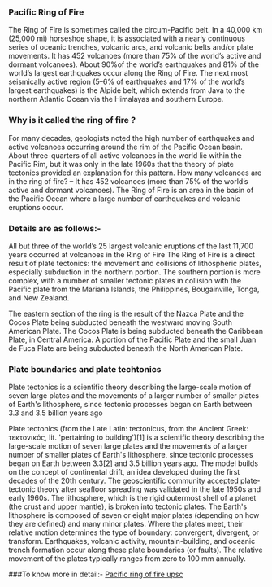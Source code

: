 ### Pacific Ring of Fire
The Ring of Fire is sometimes called the circum-Pacific belt.
In a 40,000 km (25,000 mi) horseshoe shape, it is associated with a nearly continuous series of oceanic trenches, volcanic arcs, and volcanic belts and/or plate movements.
It has 452 volcanoes (more than 75% of the world’s active and dormant volcanoes).
About 90%of the world’s earthquakes and 81% of the world’s largest earthquakes occur along the Ring of Fire.
The next most seismically active region (5–6% of earthquakes and 17% of the world’s largest earthquakes) is the Alpide belt, which extends from Java to the northern Atlantic Ocean via the Himalayas and southern Europe. 

### Why is it called the ring of fire ?
For many decades, geologists noted the high number of earthquakes and active volcanoes occurring around the rim of the Pacific Ocean basin. About three-quarters of all active volcanoes in the world lie within the Pacific Rim, but it was only in the late 1960s that the theory of plate tectonics provided an explanation for this pattern. How many volcanoes are in the ring of fire? – It has 452 volcanoes (more than 75% of the world’s active and dormant volcanoes).
The Ring of Fire is an area in the basin of the Pacific Ocean where a large number of earthquakes and volcanic eruptions occur.

### Details are as follows:-

All but three of the world’s 25 largest volcanic eruptions of the last 11,700 years occurred at volcanoes in the Ring of Fire
The Ring of Fire is a direct result of plate tectonics: the movement and collisions of lithospheric plates, especially subduction in the northern portion. The southern portion is more complex, with a number of smaller tectonic plates in collision with the Pacific plate from the Mariana Islands, the Philippines, Bougainville, Tonga, and New Zealand.

The eastern section of the ring is the result of the Nazca Plate and the Cocos Plate being subducted beneath the westward moving South American Plate. The Cocos Plate is being subducted beneath the Caribbean Plate, in Central America. A portion of the Pacific Plate and the small Juan de Fuca Plate are being subducted beneath the North American Plate.


### Plate boundaries and plate techtonics
Plate tectonics is a scientific theory describing the large-scale motion of seven large plates and the movements of a larger number of smaller plates of Earth's lithosphere, since tectonic processes began on Earth between 3.3 and 3.5 billion years ago

Plate tectonics (from the Late Latin: tectonicus, from the Ancient Greek: τεκτονικός, lit. 'pertaining to building')[1] is a scientific theory describing the large-scale motion of seven large plates and the movements of a larger number of smaller plates of Earth's lithosphere, since tectonic processes began on Earth between 3.3[2] and 3.5 billion years ago. The model builds on the concept of continental drift, an idea developed during the first decades of the 20th century. The geoscientific community accepted plate-tectonic theory after seafloor spreading was validated in the late 1950s and early 1960s. The lithosphere, which is the rigid outermost shell of a planet (the crust and upper mantle), is broken into tectonic plates. The Earth's lithosphere is composed of seven or eight major plates (depending on how they are defined) and many minor plates. Where the plates meet, their relative motion determines the type of boundary: convergent, divergent, or transform. Earthquakes, volcanic activity, mountain-building, and oceanic trench formation occur along these plate boundaries (or faults). The relative movement of the plates typically ranges from zero to 100 mm annually.

###To know more in detail:- [Pacific ring of fire upsc](https://digitallylearn.com/what-is-the-pacific-ring-of-fire-and-map-upsc-ias/) 
